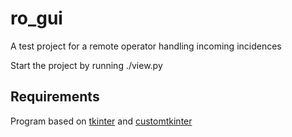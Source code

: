 # ro_gui
A test project for a remote operator handling incoming incidences

Start the project by running ./view.py


## Requirements

Program based on [tkinter](https://docs.python.org/3/library/tkinter.html) and [customtkinter](https://github.com/TomSchimansky/CustomTkinter)
